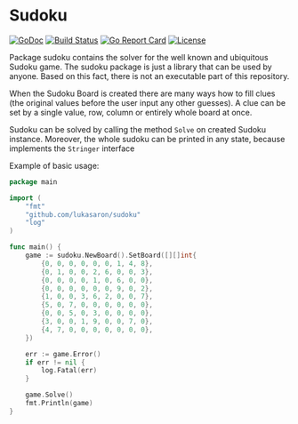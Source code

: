 # Sudoku 
[![GoDoc](https://godoc.org/github.com/lukasaron/sudoku?status.svg)](https://godoc.org/github.com/lukasaron/sudoku)
[![Build Status](https://travis-ci.com/lukasaron/sudoku.svg?branch=master)](https://travis-ci.com/lukasaron/sudoku)
[![Go Report Card](https://goreportcard.com/badge/github.com/lukasaron/sudoku)](https://goreportcard.com/report/github.com/lukasaron/sudoku)
[![License](https://img.shields.io/badge/License-BSD%203--Clause-blue.svg)](https://opensource.org/licenses/BSD-3-Clause)

Package sudoku contains the solver for the well known and ubiquitous Sudoku game.
The sudoku package is just a library that can be used by anyone. Based on this fact, there is not an executable
part of this repository.

When the Sudoku Board is created there are many ways how to fill clues 
(the original values before the user input any other guesses). A clue can be set by a single value, row, column or 
entirely whole board at once.

Sudoku can be solved by calling the method `Solve` on created Sudoku instance. Moreover, the whole sudoku can be
printed in any state, because implements the `Stringer` interface

Example of basic usage:
```go
package main

import (
    "fmt"
    "github.com/lukasaron/sudoku"
    "log"
)

func main() {
    game := sudoku.NewBoard().SetBoard([][]int{
        {0, 0, 0, 0, 0, 0, 1, 4, 8},
        {0, 1, 0, 0, 2, 6, 0, 0, 3},
        {0, 0, 0, 0, 1, 0, 6, 0, 0},
        {0, 0, 0, 0, 0, 0, 9, 0, 2},
        {1, 0, 0, 3, 6, 2, 0, 0, 7},
        {5, 0, 7, 0, 0, 0, 0, 0, 0},
        {0, 0, 5, 0, 3, 0, 0, 0, 0},
        {3, 0, 0, 1, 9, 0, 0, 7, 0},
        {4, 7, 0, 0, 0, 0, 0, 0, 0},
    })

    err := game.Error()
    if err != nil {
        log.Fatal(err)
    }

    game.Solve()
    fmt.Println(game)
}
```
